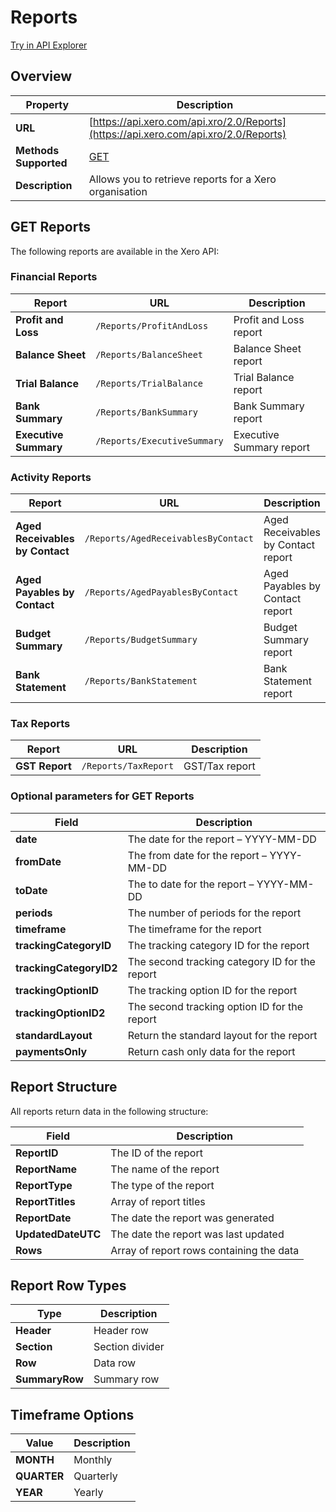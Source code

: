 # Reports

[Try in API Explorer](https://api-explorer.xero.com/accounting/reports)

## Overview

| Property | Description |
|----------|-------------|
| **URL** | [https://api.xero.com/api.xro/2.0/Reports](https://api.xero.com/api.xro/2.0/Reports) |
| **Methods Supported** | [GET](#get-reports) |
| **Description** | Allows you to retrieve reports for a Xero organisation |

## GET Reports

The following reports are available in the Xero API:

### Financial Reports

| Report | URL | Description |
|--------|-----|-------------|
| **Profit and Loss** | `/Reports/ProfitAndLoss` | Profit and Loss report |
| **Balance Sheet** | `/Reports/BalanceSheet` | Balance Sheet report |
| **Trial Balance** | `/Reports/TrialBalance` | Trial Balance report |
| **Bank Summary** | `/Reports/BankSummary` | Bank Summary report |
| **Executive Summary** | `/Reports/ExecutiveSummary` | Executive Summary report |

### Activity Reports

| Report | URL | Description |
|--------|-----|-------------|
| **Aged Receivables by Contact** | `/Reports/AgedReceivablesByContact` | Aged Receivables by Contact report |
| **Aged Payables by Contact** | `/Reports/AgedPayablesByContact` | Aged Payables by Contact report |
| **Budget Summary** | `/Reports/BudgetSummary` | Budget Summary report |
| **Bank Statement** | `/Reports/BankStatement` | Bank Statement report |

### Tax Reports

| Report | URL | Description |
|--------|-----|-------------|
| **GST Report** | `/Reports/TaxReport` | GST/Tax report |

### Optional parameters for GET Reports

| Field | Description |
|-------|-------------|
| **date** | The date for the report – YYYY-MM-DD |
| **fromDate** | The from date for the report – YYYY-MM-DD |
| **toDate** | The to date for the report – YYYY-MM-DD |
| **periods** | The number of periods for the report |
| **timeframe** | The timeframe for the report |
| **trackingCategoryID** | The tracking category ID for the report |
| **trackingCategoryID2** | The second tracking category ID for the report |
| **trackingOptionID** | The tracking option ID for the report |
| **trackingOptionID2** | The second tracking option ID for the report |
| **standardLayout** | Return the standard layout for the report |
| **paymentsOnly** | Return cash only data for the report |

## Report Structure

All reports return data in the following structure:

| Field | Description |
|-------|-------------|
| **ReportID** | The ID of the report |
| **ReportName** | The name of the report |
| **ReportType** | The type of the report |
| **ReportTitles** | Array of report titles |
| **ReportDate** | The date the report was generated |
| **UpdatedDateUTC** | The date the report was last updated |
| **Rows** | Array of report rows containing the data |

## Report Row Types

| Type | Description |
|------|-------------|
| **Header** | Header row |
| **Section** | Section divider |
| **Row** | Data row |
| **SummaryRow** | Summary row |

## Timeframe Options

| Value | Description |
|-------|-------------|
| **MONTH** | Monthly |
| **QUARTER** | Quarterly |
| **YEAR** | Yearly |